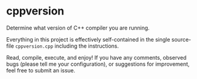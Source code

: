 # cppversion
Determine what version of C++ compiler you are running.

Everything in this project is effectively self-contained in the single source-file `cppversion.cpp` including the instructions.

Read, compile, execute, and enjoy! If you have any comments, observed bugs (please tell me your configuration), or suggestions for improvement, feel free to submit an issue.
